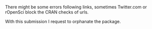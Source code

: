 There might be some errors following links, sometimes Twitter.com or rOpenSci block the CRAN checks of urls.

With this submission I request to orphanate the package.
